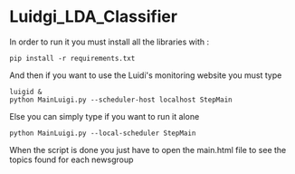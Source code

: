 # Luidgi_LDA_Classifier

In order to run it you must install all the libraries with :
```{shell}
pip install -r requirements.txt
```

And then if you want to use the Luidi's monitoring website you must type
```{shell}
luigid &
python MainLuigi.py --scheduler-host localhost StepMain
```

Else you can simply type if you want to run it alone
```{shell}
python MainLuigi.py --local-scheduler StepMain
```
When the script is done you just have to open the main.html file to see the topics found for each newsgroup
